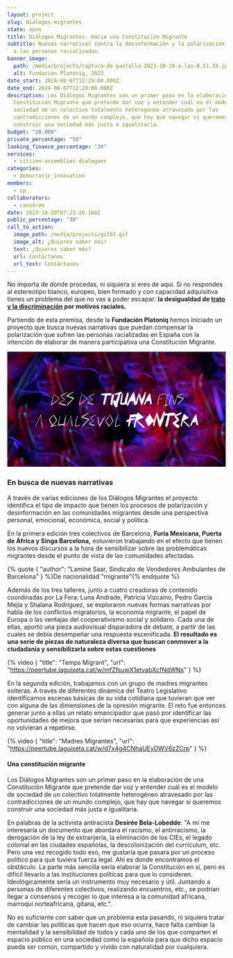 ```yaml
---
layout: project
slug: dialogos-migrantes
state: open
title: Diálogos Migrantes. Hacia una Constitución Migrante
subtitle: Nuevas narrativas contra la desinformación y la polarización respecto
  a las personas racializadas.
banner_image:
  path: /media/projects/captura-de-pantalla-2023-10-10-a-las-8.51.34.jpg
  alt: Fundación Platoniq, 2023
date_start: 2024-08-07T12:29:00.000Z
date_end: 2024-08-07T12:29:00.000Z
description: Los Diálogos Migrantes son un primer paso en la elaboración de una
  Constitución Migrante que pretende dar voz y entender cuál es el modelo de
  sociedad de un colectivo totalmente heterogéneo atravesado por las
  contradicciones de un mundo complejo, que hay que navegar si queremos
  construir una sociedad más justa e igualitaria.
budget: "20.000"
private_percentage: "50"
looking_finance_percentage: "20"
services:
  - citizen-assemblies-dialogues
categories:
  - democratic_innovation
members:
  - cp
collaborators:
  - canodrom
date: 2023-10-20T07:23:26.160Z
public_percentage: "30"
call_to_action:
  image_path: /media/projects/gif01.gif
  image_alt: ¿Quieres saber más?
  text: ¿Quieres saber más?
  url: Contáctanos
  url_text: Contáctanos
---
```

No importa de donde procedas, ni siquiera si eres de aquí. Si no respondes al estereotipo blanco, europeo, bien formado y con capacidad adquisitiva tienes un problema del que no vas a poder escapar: **la desigualdad de [trato y la discriminación](https://app.asana.com/0/1206229921988761/1206229925746767) por motivos raciales.**

Partiendo de esta premisa, desde la **Fundación Platoniq** hemos iniciado un proyecto que busca nuevas narrativas que puedan compensar la polarización que sufren las personas racializadas en España con la intención de elaborar de manera participativa una Constitución Migrante.

![“Somos Migras”, de Luna Andrade](/media/captura-de-pantalla-2023-10-10-a-las-8.48.11.jpg "“Somos Migras”, de Luna Andrade")

### En busca de nuevas narrativas

A través de varias ediciones de los Diálogos Migrantes el proyecto identifica el tipo de impacto que tienen los procesos de polarización y desinformación en las comunidades migrantes desde una perspectiva personal, emocional, económica, social y política.

En la primera edición tres colectivos de Barcelona, **Furia Mexicana, Puerta de África y Singa Barcelona,** estuvieron trabajando en el efecto que tienen los nuevos discursos a la hora de sensibilizar sobre las problemáticas migrantes desde el punto de vista de las comunidades afectadas.

{% quote { "author": "Lamine Saar, Sindicato de Vendedores Ambulantes de Barcelona" } %}De nacionalidad "migrante"{% endquote %}

Además de los tres talleres, junto a cuatro creadoras de contenido coordinadas por La Fera: Luna Andrade, Patricia Vizcaíno, Pedro García Mejía y Shalana Rodríguez, se exploraron nuevas formas narrativas por habla de los conflictos migratorios, la economía migrante, el papel de Europa o las ventajas del cooperativismo social y solidario. Cada una de ellas, aportó una pieza audiovisual disparadora de debate, a partir de las cuales se debía desempeñar una respuesta escenificada. **El resultado es una serie de piezas de naturaleza diversa que buscan conmover a la ciudadanía y sensibilizarla sobre estas cuestiones**

{% video { "title": "Temps Migrant", "url": "https://peertube.laguixeta.cat/w/mfZfsuwX1etvabXcfNdWNs" } %}

En la segunda edición, trabajamos con un grupo de madres migrantes solteras. A través de diferentes dinámica del Teatro Legislativo identificamos escenas básicas de su vida cotidiana que tuvieran que ver con alguna de las dimensiones de la opresión migrante. El reto fue entonces generar junto a ellas un relato emancipador que pasó por identificar las oportunidades de mejora que serían necesarias para que experiencias así no volvieran a repetirse.

{% video { "title": "Madres Migrantes", "url": "https://peertube.laguixeta.cat/w/d7x4g4CNhaUEyDWV6zZCrp" } %}

#### Una constitución migrante

Los Diálogos Migrantes son un primer paso en la elaboración de una Constitución Migrante que pretende dar voz y entender cuál es el modelo de sociedad de un colectivo totalmente heterogéneo atravesado por las contradicciones de un mundo complejo, que hay que navegar si queremos construir una sociedad más justa e igualitaria.

En palabras de la activista antiracista **Desirée Bela-Lobedde**: "A mí me interesaría un documento que abordara el racismo, el antirracismo, la derogación de la ley de extranjería, la eliminación de los CIEs, el legado colonial en las ciudades españolas, la descolonización del currículum, etc. Pero una vez recogido todo eso, me gustaría que pasara por un proceso político para que tuviera fuerza legal. Ahí es donde encontramos el obstáculo. La parte más sencilla sería elaborar la Constitución en sí, pero es difícil llevarlo a las instituciones políticas para que lo consideren. Ideológicamente sería un instrumento muy necesario y útil. Juntando a personas de diferentes colectivos, realizando encuentros, etc., se podrían llegar a consensos y recoger lo que interesa a la comunidad africana, marroquí norteafricana, gitana, etc.".

No es suficiente con saber que un problema esta pasando, ni siquiera tratar de cambiar las políticas que hacen que eso ocurra, hace falta cambiar la mentalidad y la sensibilidad de todos y cada uno de los que comparten el espacio público en una sociedad como la española para que dicho espacio pueda ser común, compartido y vivido con naturalidad por cualquiera.
